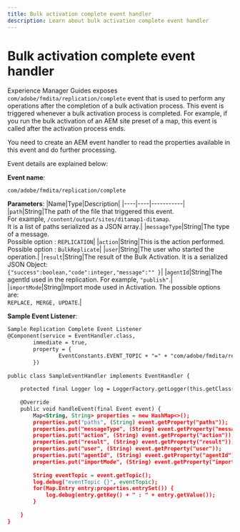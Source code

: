 ```yaml
---
title: Bulk activation complete event handler
description: Learn about bulk activation complete event handler
---
```

# Bulk activation complete event handler

Experience Manager Guides exposes `com/adobe/fmdita/replication/complete` event that is used to perform any operations after the completion of a bulk activation process. This event is triggered whenever a bulk activation process is completed. For example, if you run the bulk activation of an AEM site preset of a map, this event is called after the activation process ends.


You need to create an AEM event handler to read the properties available in this event and do further processing.

Event details are explained below:

**Event name**:

```
com/adobe/fmdita/replication/complete 
```

**Parameters**:
|Name|Type|Description|
|----|----|-----------|
|`path`|String|The path of the file that triggered this event. <br> For example, `/content/output/sites/ditamap1-ditamap`. <br> It is a list of paths serialized as a JSON array.|
|`messageType`|String|The type of a message. <br>Possible option : `REPLICATION`|
|`action`|String|This is the action performed. <br>Possible option : `BulkReplicate`|
|`user`|String|The user who started the operation.|
|`result`|String|The result of the Bulk Activation. It is a serialized JSON Object: <br>`{"success":boolean,"code":integer,"message":"" }`|
|`agentId`|String|The agentId used in the replication. For example, `"publish"`.|
|`importMode`|String|Import mode used in Activation. The possible options are: <br>`REPLACE, MERGE, UPDATE`.|


**Sample Event Listener**:
```XML
Sample Replication Complete Event Listener
@Component(service = EventHandler.class,
        immediate = true,
        property = {
                EventConstants.EVENT_TOPIC + "=" + "com/adobe/fmdita/replication/complete",
        })
 
public class SampleEventHandler implements EventHandler {
 
    protected final Logger log = LoggerFactory.getLogger(this.getClass());
 
    @Override
    public void handleEvent(final Event event) {
        Map<String, String> properties = new HashMap<>();
        properties.put("paths", (String) event.getProperty("paths"));
        properties.put("messageType", (String) event.getProperty("messageType"));
        properties.put("action", (String) event.getProperty("action"));
        properties.put("result", (String) event.getProperty("result"));
        properties.put("user", (String) event.getProperty("user"));
        properties.put("agentId", (String) event.getProperty("agentId"));
        properties.put("importMode", (String) event.getProperty("importMode"));
 
        String eventTopic = event.getTopic();
        log.debug("eventTopic {}", eventTopic);
        for(Map.Entry entry:properties.entrySet()) {
            log.debug(entry.getKey() + " : " + entry.getValue());
        }
 
    }
}
```

